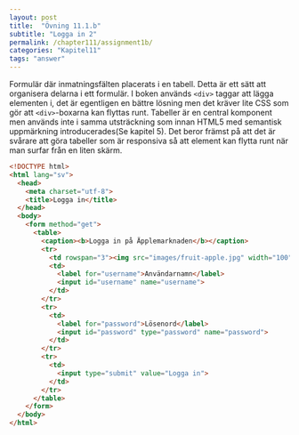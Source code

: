 ```yaml
---
layout: post
title:  "Övning 11.1.b"
subtitle: "Logga in 2"
permalink: /chapter111/assignment1b/
categories: "Kapitel11"
tags: "answer"
---
```

Formulär där inmatningsfälten placerats i en tabell. Detta är ett sätt att organisera delarna i ett formulär. I boken används `<div>` taggar att lägga elementen i, det är egentligen en bättre lösning men det kräver lite CSS som gör att `<div>`-boxarna kan flyttas runt. Tabeller är en central komponent men används inte i samma utsträckning som innan HTML5 med semantisk uppmärkning introducerades(Se kapitel 5). Det beror främst på att det är svårare att göra tabeller som är responsiva så att element kan flytta runt när man surfar från en liten skärm.

```HTML
<!DOCTYPE html>
<html lang="sv">
  <head>
    <meta charset="utf-8">
    <title>Logga in</title>
  </head>
  <body>
    <form method="get">
      <table>
        <caption><b>Logga in på Äpplemarknaden</b></caption>
        <tr>
          <td rowspan="3"><img src="images/fruit-apple.jpg" width="100" height="100" alt="Äpple"></td>
          <td>
            <label for="username">Användarnamn</label>
            <input id="username" name="username">
          </td>
        </tr>
        <tr>
          <td>
            <label for="password">Lösenord</label>
            <input id="password" type="password" name="password">
          </td>
        </tr>
        <tr>
          <td>
            <input type="submit" value="Logga in">
          </td>
        </tr>
      </table>
    </form>
  </body>
</html>
```

